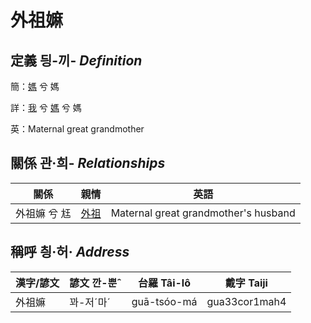# 外祖嫲
## 定義 딍-끼- _Definition_
簡：[媽](member3.md) 兮 媽

詳：[我](member1.md) 兮 [媽](member3.md) 兮 媽

英：Maternal great grandmother

## 關係 관·희- _Relationships_

關係 | 親情 | 英語
--- | --- | --- 
外祖嫲 兮 尪 | [外祖](member44.md) | Maternal great grandmother's husband


## 稱呼 칑·허· _Address_

漢字/諺文 | 諺文 깐-뿐ˆ | 台羅 Tâi-lô | 戴字 Taiji
--- | --- | --- | --- 
外祖嫲 | 꽈-저ˊ마ˊ | guā-tsóo-má | gua33cor1mah4 
